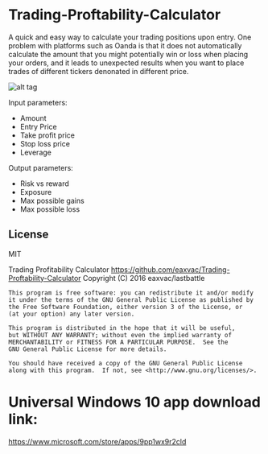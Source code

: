 # Trading-Proftability-Calculator
A quick and easy way to calculate your trading positions upon entry.
One problem with platforms such as Oanda is that it does not automatically calculate the amount that you might potentially win or loss when placing your orders, and it leads to unexpected results when you want to place trades of different tickers denonated in different price. 

![alt tag](http://i.imgur.com/3CXxRmU.png)

Input parameters:
  - Amount
  - Entry Price
  - Take profit price
  - Stop loss price
  - Leverage

Output parameters:
  - Risk vs reward
  - Exposure
  - Max possible gains
  - Max possible loss


License
----

MIT

  Trading Profitability Calculator https://github.com/eaxvac/Trading-Proftability-Calculator
    Copyright (C) 2016  eaxvac/lastbattle

    This program is free software: you can redistribute it and/or modify
    it under the terms of the GNU General Public License as published by
    the Free Software Foundation, either version 3 of the License, or
    (at your option) any later version.

    This program is distributed in the hope that it will be useful,
    but WITHOUT ANY WARRANTY; without even the implied warranty of
    MERCHANTABILITY or FITNESS FOR A PARTICULAR PURPOSE.  See the
    GNU General Public License for more details.

    You should have received a copy of the GNU General Public License
    along with this program.  If not, see <http://www.gnu.org/licenses/>.


# Universal Windows 10 app download link:
https://www.microsoft.com/store/apps/9pp1wx9r2cld